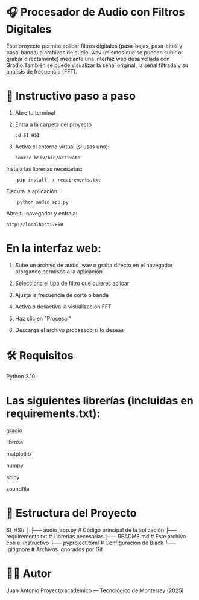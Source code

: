 # 🎧 Procesador de Audio con Filtros Digitales

Este proyecto permite aplicar filtros digitales (pasa-bajas, pasa-altas y pasa-banda) a archivos de audio .wav (mismos que se pueden subir o grabar directamente) mediante una interfaz web desarrollada con Gradio.También se puede visualizar la señal original, la señal filtrada y su análisis de frecuencia (FFT).


# 🧪 Instructivo paso a paso
 1. Abre tu terminal
 2. Entra a la carpeta del proyecto

        cd SI_HSI

 3. Activa el entorno virtual (si usas uno):

        source hsiv/bin/activate

Instala las librerías necesarias:

        pip install -r requirements.txt

Ejecuta la aplicación:

        python audio_app.py

Abre tu navegador y entra a:

    http://localhost:7860

    

 # En la interfaz web:

 1. Sube un archivo de audio .wav o graba directo en el navegador otorgando permisos a la aplicación

 2. Selecciona el tipo de filtro que quieres aplicar

 3. Ajusta la frecuencia de corte o banda

 4. Activa o desactiva la visualización FFT

 5. Haz clic en "Procesar"

 6. Descarga el archivo procesado si lo deseas



# 🛠 Requisitos

Python 3.10



# Las siguientes librerías (incluidas en requirements.txt):

 gradio

 librosa

 matplotlib

 numpy

 scipy

 soundfile



# 📁 Estructura del Proyecto

SI_HSI/
        │
        ├── audio_app.py         # Código principal de la aplicación
        ├── requirements.txt     # Librerías necesarias
        ├── README.md            # Este archivo con el instructivo
        ├── pyproject.toml       # Configuración de Black
        └── .gitignore           # Archivos ignorados por Git

# 👨‍💻 Autor
Juan Antonio
Proyecto académico — Tecnológico de Monterrey (2025)
